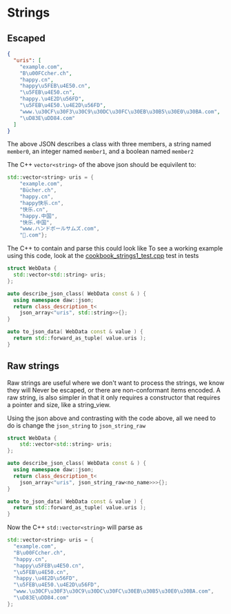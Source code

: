 # Strings

## Escaped
```json
{
  "uris": [
    "example.com",
    "B\u00FCcher.ch",
    "happy.cn",
    "happy\u5FEB\u4E50.cn",
    "\u5FEB\u4E50.cn",
    "happy.\u4E2D\u56FD",
    "\u5FEB\u4E50.\u4E2D\u56FD",
    "www.\u30CF\u30F3\u30C9\u30DC\u30FC\u30EB\u30B5\u30E0\u30BA.com",
    "\uD83E\uDD84.com"
  ]
}
```
The above JSON describes a class with three members, a string named `member0`, an integer named `member1`, and a boolean named `member2`

The C++ `vector<string>` of the above json should be equivilent to:
```cpp
std::vector<string> uris = {
	"example.com", 
	"Bücher.ch",
	"happy.cn", 
	"happy快乐.cn",
	"快乐.cn", 
	"happy.中国", 
	"快乐.中国", 
	"www.ハンドボールサムズ.com", 
	"🦄.com"};
```

The C++ to contain and parse this could look like
To see a working example using this code, look at the [cookbook_strings1_test.cpp](../tests/cookbook_strings1_test.cpp) test in tests
```cpp
struct WebData {
  std::vector<std::string> uris;
};

auto describe_json_class( WebData const & ) {
  using namespace daw::json;
  return class_description_t<
    json_array<"uris", std::string>>{};
}

auto to_json_data( WebData const & value ) {
  return std::forward_as_tuple( value.uris );
}
```

## Raw strings
Raw strings are useful where we don't want to process the strings, we know they will Never be escaped, or there are non-conformant items encoded.  A raw string, is also simpler in that it only requires a constructor that requires a pointer and size, like a string_view.  

Using the json above and contrasting with the code above, all we need to do is change the `json_string` to `json_string_raw`

```cpp
struct WebData {
	std::vector<std::string> uris;
};

auto describe_json_class( WebData const & ) {
  using namespace daw::json;
  return class_description_t<
    json_array<"uris", json_string_raw<no_name>>>{};
}

auto to_json_data( WebData const & value ) {
  return std::forward_as_tuple( value.uris );
}
```

Now the C++ `std::vector<string>` will parse as 
```cpp
std::vector<string> uris = {
  "example.com",
  "B\u00FCcher.ch",
  "happy.cn",
  "happy\u5FEB\u4E50.cn",
  "\u5FEB\u4E50.cn",
  "happy.\u4E2D\u56FD",
  "\u5FEB\u4E50.\u4E2D\u56FD",
  "www.\u30CF\u30F3\u30C9\u30DC\u30FC\u30EB\u30B5\u30E0\u30BA.com",
  "\uD83E\uDD84.com"
};
```		
